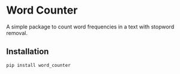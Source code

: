 # Word Counter

A simple package to count word frequencies in a text with stopword removal.

## Installation

```sh
pip install word_counter
